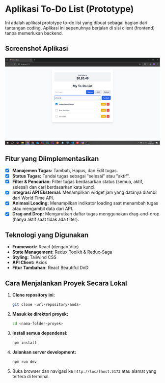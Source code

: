 # Aplikasi To-Do List (Prototype)

Ini adalah aplikasi prototype to-do list yang dibuat sebagai bagian dari tantangan coding. Aplikasi ini sepenuhnya berjalan di sisi client (frontend) tanpa memerlukan backend.

## Screenshot Aplikasi

![App Screenshot](public/screenshot.png)

## Fitur yang Diimplementasikan

- [x] **Manajemen Tugas:** Tambah, Hapus, dan Edit tugas.
- [x] **Status Tugas:** Tandai tugas sebagai "selesai" atau "aktif".
- [x] **Filter & Pencarian:** Filter tugas berdasarkan status (semua, aktif, selesai) dan cari berdasarkan kata kunci.
- [x] **Integrasi API Eksternal:** Menampilkan widget jam yang datanya diambil dari World Time API.
- [x] **Animasi Loading:** Menampilkan indikator loading saat menambah tugas atau mengambil data dari API.
- [x] **Drag and Drop:** Mengurutkan daftar tugas menggunakan drag-and-drop (hanya aktif saat tidak ada filter).

## Teknologi yang Digunakan

- **Framework:** React (dengan Vite)
- **State Management:** Redux Toolkit & Redux-Saga
- **Styling:** Tailwind CSS
- **API Client:** Axios
- **Fitur Tambahan:** React Beautiful DnD

## Cara Menjalankan Proyek Secara Lokal

1.  **Clone repository ini:**
    ```bash
    git clone <url-repository-anda>
    ```
2.  **Masuk ke direktori proyek:**
    ```bash
    cd <nama-folder-proyek>
    ```
3.  **Install semua dependensi:**
    ```bash
    npm install
    ```
4.  **Jalankan server development:**
    ```bash
    npm run dev
    ```
5.  Buka browser dan navigasi ke `http://localhost:5173` atau alamat yang tertera di terminal.